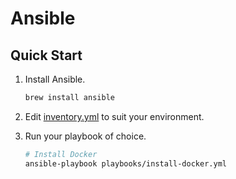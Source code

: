 # Ansible

## Quick Start

1. Install Ansible.

   ```sh
   brew install ansible
   ```

2. Edit [inventory.yml](inventory.yml) to suit your environment.
3. Run your playbook of choice.

   ```sh
   # Install Docker
   ansible-playbook playbooks/install-docker.yml
   ```
